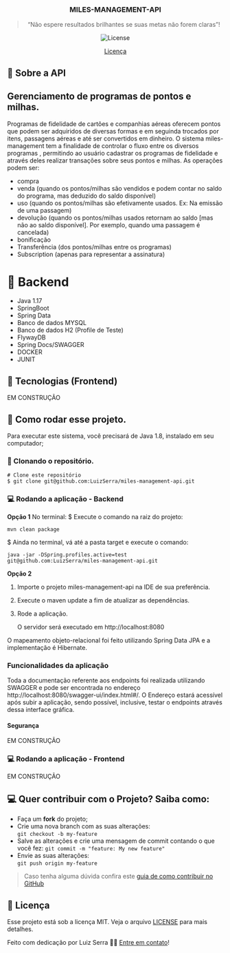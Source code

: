 <h3 align="center">
	MILES-MANAGEMENT-API
</h3>

<blockquote align="center">“Não espere resultados brilhantes se suas metas não forem claras”!</blockquote>

<p align="center">
  <img alt="License" src="https://img.shields.io/badge/license-MIT-%2304D361">
</p>

<p align="center">
  <a href="#memo-licença">Licença</a>
</p>

## :rocket: Sobre a API
## Gerenciamento de programas de pontos e milhas.
Programas de fidelidade de cartões e companhias aéreas oferecem pontos que podem ser adquiridos de diversas formas e em seguinda trocados por itens, passagens aéreas e até ser convertidos em dinheiro.
O sistema miles-management tem a finalidade de controlar o fluxo entre os diversos programas , permitindo ao usuário cadastrar os programas de fidelidade e através deles realizar transações sobre seus pontos e milhas.
As operações podem ser:
 - compra
 - venda (quando os pontos/milhas são vendidos e podem contar no saldo do programa, mas deduzido do saldo disponível)
 - uso (quando os pontos/milhas são efetivamente usados. Ex: Na emissão de uma passagem)
 - devolução (quando os pontos/milhas usados retornam ao saldo [mas não ao saldo disponível]. Por exemplo, quando uma passagem é cancelada)
 - bonificação
 - Transferência (dos pontos/milhas entre os programas)
 - Subscription (apenas para representar a assinatura)

# :hammer:  Backend

- Java 1.17
- SpringBoot
- Spring Data
- Banco de dados MYSQL
- Banco de dados H2 (Profile de Teste)
- FlywayDB
- Spring Docs/SWAGGER
- DOCKER
- JUNIT

## :hammer: Tecnologias (Frontend)

EM CONSTRUÇÃO
 
## :key: Como rodar esse projeto.

Para executar este sistema, você precisará de  Java 1.8,  instalado em seu computador;

### :sheep: Clonando o repositório.
```
# Clone este repositório
$ git clone git@github.com:LuizSerra/miles-management-api.git
```
### :computer: Rodando a aplicação - Backend

**Opção 1**
No terminal:
$ Execute o comando na raiz do projeto:

    mvn clean package

$ Ainda no terminal, vá até a pasta target e execute o comando:

    java -jar -DSpring.profiles.active=test git@github.com:LuizSerra/miles-management-api.git

**Opção 2**

 1. Importe o projeto miles-management-api na IDE de sua preferência.
 2. Execute o maven update a fim de atualizar as dependências.
 3. Rode a aplicação.

	O servidor será executado em http://localhost:8080

 O mapeamento objeto-relacional foi feito utilizando Spring Data JPA e a implementação é Hibernate.

### Funcionalidades da aplicação

Toda a documentação referente aos endpoints foi realizada utilizando SWAGGER e pode ser encontrada no endereço http://localhost:8080/swagger-ui/index.html#/. 
O Endereço estará acessível após subir a aplicação, sendo possível, inclusive, testar o endpoints através dessa interface gráfica.

#### Segurança

EM CONSTRUÇÃO

### :computer: Rodando a aplicação - Frontend

EM CONSTRUÇÃO

## :computer: Quer contribuir com o Projeto? Saiba como:

-   Faça um  **fork**  do projeto;
-   Crie uma nova branch com as suas alterações:  
		`git checkout -b my-feature`
-   Salve as alterações e crie uma mensagem de commit contando o que você fez:
		`git commit -m "feature: My new feature"`
-   Envie as suas alterações:  
		`git push origin my-feature`

> Caso tenha alguma dúvida confira este [guia de como contribuir no GitHub](https://github.com/firstcontributions/first-contributions)


## :memo: Licença

Esse projeto está sob a licença MIT. Veja o arquivo [LICENSE](LICENSE) para mais detalhes.

Feito com dedicação por Luiz Serra 👋🏽 [Entre em contato](https://www.linkedin.com/in/luizserra)!
